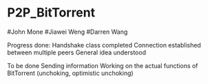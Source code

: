 # P2P_BitTorrent
#John Mone
#Jiawei Weng
#Darren Wang

Progress done:
Handshake class completed
Connection established between multiple peers
General idea understood

To be done
Sending information
Working on the actual functions of BitTorrent (unchoking, optimistic unchoking)

